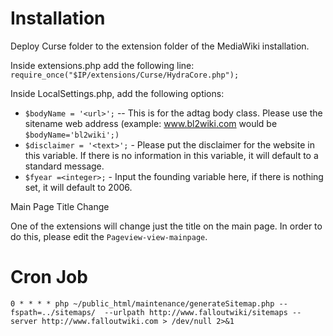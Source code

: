 # Installation
Deploy Curse folder to the extension folder of the MediaWiki installation.

Inside extensions.php add the following line:
`require_once("$IP/extensions/Curse/HydraCore.php");`

Inside LocalSettings.php, add the following options:
* `$bodyName = '<url>';` -- This is for the adtag body class.  Please use the sitename web address (example: www.bl2wiki.com would be `$bodyName='bl2wiki';)`
* `$disclaimer = '<text>';` - Please put the disclaimer for the website in this variable. If there is no information in this variable, it will default to a standard message.
* `$fyear =<integer>;` - Input the founding variable here, if there is nothing set, it will default to 2006.


Main Page Title Change

One of the extensions will change just the title on the main page.  In order to do this, please edit the `Pageview-view-mainpage`.

# Cron Job
	0 * * * * php ~/public_html/maintenance/generateSitemap.php --fspath=../sitemaps/  --urlpath http://www.falloutwiki/sitemaps --server http://www.falloutwiki.com > /dev/null 2>&1